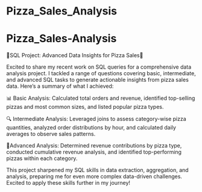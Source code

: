 # Pizza_Sales_Analysis
# Pizza_Sales-Analysis
🔹SQL Project: Advanced Data Insights for Pizza Sales🔹

Excited to share my recent work on SQL queries for a comprehensive data analysis project. I tackled a range of questions covering basic, intermediate, and advanced SQL tasks to generate actionable insights from pizza sales data. Here’s a summary of what I achieved:

📊 Basic Analysis:
Calculated total orders and revenue, identified top-selling pizzas and most common sizes, and listed popular pizza types.

🔍 Intermediate Analysis:
Leveraged joins to assess category-wise pizza quantities, analyzed order distributions by hour, and calculated daily averages to observe sales patterns.

🚀Advanced Analysis:
Determined revenue contributions by pizza type, conducted cumulative revenue analysis, and identified top-performing pizzas within each category.

This project sharpened my SQL skills in data extraction, aggregation, and analysis, preparing me for even more complex data-driven challenges. Excited to apply these skills further in my journey!
